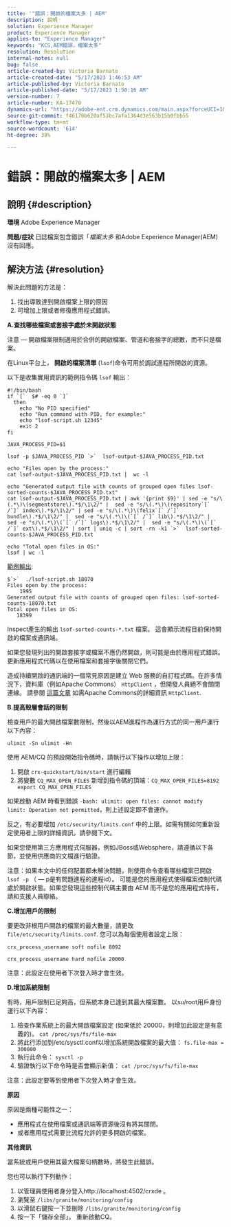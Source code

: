 ```yaml
---
title: '"錯誤：開啟的檔案太多 | AEM'
description: 說明
solution: Experience Manager
product: Experience Manager
applies-to: "Experience Manager"
keywords: "KCS,AEM錯誤，檔案太多"
resolution: Resolution
internal-notes: null
bug: false
article-created-by: Victoria Barnato
article-created-date: "5/17/2023 1:46:53 AM"
article-published-by: Victoria Barnato
article-published-date: "5/17/2023 1:50:16 AM"
version-number: 7
article-number: KA-17470
dynamics-url: "https://adobe-ent.crm.dynamics.com/main.aspx?forceUCI=1&pagetype=entityrecord&etn=knowledgearticle&id=286f81b1-54f4-ed11-8848-6045bd006ce9"
source-git-commit: f46170b620af53bc7afa1364d3e563b15b0fbb55
workflow-type: tm+mt
source-wordcount: '614'
ht-degree: 38%

---
```


# 錯誤：開啟的檔案太多 | AEM

## 說明 {#description}

<b>環境</b>
Adobe Experience Manager


<b>問題/症狀</b>
日誌檔案包含錯誤「*檔案太多* 和Adobe Experience Manager(AEM)沒有回應。




## 解決方法 {#resolution}


解決此問題的方法是：

1. 找出導致達到開啟檔案上限的原因
2. 可增加上限或者修復應用程式錯誤。


<b>A.查找哪些檔案或套接字處於未開啟狀態</b>

注意 — 開啟檔案限制適用於合併的開啟檔案、管道和套接字的總數，而不只是檔案。

在Linux平台上， <b>開啟的檔案清單</b> (`lsof`)命令可用於調試進程所開啟的資源。

以下是收集實用資訊的範例指令碼 `lsof` 輸出：


```
#!/bin/bash
if `[`  $# -eq 0 `]` 
  then
    echo "No PID specified"
    echo "Run command with PID, for example:"
    echo "lsof-script.sh 12345"
    exit 2
fi
 
JAVA_PROCESS_PID=$1
 
lsof -p $JAVA_PROCESS_PID `>`  lsof-output-$JAVA_PROCESS_PID.txt
 
echo "Files open by the process:"
cat lsof-output-$JAVA_PROCESS_PID.txt |  wc -l
 
echo "Generated output file with counts of grouped open files lsof-sorted-counts-$JAVA_PROCESS_PID.txt"
cat lsof-output-$JAVA_PROCESS_PID.txt | awk '{print $9}' | sed -e "s/\(.*\)\(segmentstore\).*$/\1\2/" |  sed -e "s/\(.*\)\(repository`[` /`]` index\).*$/\1\2/" | sed -e "s/\(.*\)\(felix`[` /`]` bundle\).*$/\1\2/" |  sed -e "s/\(.*\)\(`[` /`]` lib\).*$/\1\2/" |  sed -e "s/\(.*\)\(`[` /`]` logs\).*$/\1\2/" |  sed -e "s/\(.*\)\(`[` /`]` ext\).*$/\1\2/" | sort | uniq -c | sort -rn -k1 `>`  lsof-sorted-counts-$JAVA_PROCESS_PID.txt
 
echo "Total open files in OS:"
lsof | wc -l
```


<u>範例輸出</u>:


```
$`>`  ./lsof-script.sh 18070
Files open by the process:
    1995
Generated output file with counts of grouped open files: lsof-sorted-counts-18070.txt
Total open files in OS:
   18399
```


Inspect產生的輸出 `lsof-sorted-counts-*.txt` 檔案。 這會顯示流程目前保持開啟的檔案或通訊端。

如果您發現列出的開啟套接字或檔案不應仍然開啟，則可能是由於應用程式錯誤。 更新應用程式代碼以在使用檔案和套接字後關閉它們。

造成持續開啟的通訊端的一個常見原因是建立 Web 服務的自訂程式碼。在許多情況下，資料庫（例如Apache Commons） `HttpClient` ，但開發人員絕不會關閉連線。 請參閱 [這篇文章](https://stackoverflow.com/questions/43454514/proper-usage-of-apache-httpclient-and-when-to-close-it) 如需Apache Commons的詳細資訊 `HttpClient`.

<b>B.提高殼層會話的限制</b>

檢查用戶的最大開啟檔案數限制，然後以AEM進程作為運行方式的同一用戶運行以下內容：

`ulimit -Sn ulimit -Hn`

使用 AEM/CQ 的預設開始指令碼時，請執行以下操作以增加上限：

1. 開啟 `crx-quickstart/bin/start` 進行編輯
2. 將變數 `CQ_MAX_OPEN_FILES` 新增到指令碼的頂端：`CQ_MAX_OPEN_FILES=8192 export CQ_MAX_OPEN_FILES`


如果啟動 AEM 時看到錯誤 `-bash: ulimit: open files: cannot modify limit: Operation not permitted`，則上述設定即不會運作。

反之，有必要增加 `/etc/security/limits.conf` 中的上限。如需有關如何重新設定使用者上限的詳細資訊，請參閱下文。

如果您使用第三方應用程式伺服器，例如JBoss或Websphere，請遵循以下各節，並使用供應商的文檔進行驗證。

注意：如果本文中的任何配置都未解決問題，則使用命令查看哪些檔案已開啟 `lsof -p` （ — p是有問題進程的進程id）。 可能是您的應用程式使得檔案控制代碼處於開啟狀態。如果您發現這些控制代碼主要由 AEM 而不是您的應用程式持有，請和支援人員聯絡。

<b>C.增加用戶的限制</b>

要更改非根用戶開啟的檔案的最大數量，請更改 `file/etc/security/limits.conf`. 您可以為每個使用者設定上限：

`crx_process_username soft nofile 8092`

`crx_process_username hard nofile 20000`

注意：此設定在使用者下次登入時才會生效。

<b>D.增加系統限制</b>

有時，用戶限制已足夠高，但系統本身已達到其最大檔案數。 以su/root用戶身份運行以下內容：

1. 檢查作業系統上的最大開啟檔案設定 (如果低於 20000，則增加此設定是有意義的)。
   `cat /proc/sys/fs/file-max`
2. 將此行添加到/etc/sysctl.conf以增加系統開啟檔案的最大值：
   `fs.file-max = 300000`
3. 執行此命令：
   `sysctl -p`
4. 驗證執行以下命令時是否會顯示新值：
   `cat /proc/sys/fs/file-max`


注意：此設定要等到使用者下次登入時才會生效。

<b>原因</b>

原因是兩種可能性之一：

- 應用程式在使用檔案或通訊端等資源後沒有將其關閉。
- 或者應用程式需要比流程允許的更多開啟的檔案。


<b>其他資訊</b>

當系統或用戶使用其最大檔案句柄數時，將發生此錯誤。

您也可以執行下列動作：

1. 以管理員使用者身分登入http://localhost:4502/crxde 。
2. 瀏覽至 `/libs/granite/monitoring/config`
3. 以滑鼠右鍵按一下並刪除 `/libs/granite/monitoring/config`
4. 按一下「儲存全部」。 重新啟動CQ。

